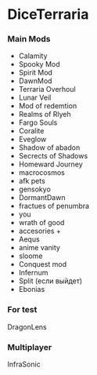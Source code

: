 # DiceTerraria

### Main Mods
- Calamity 
- Spooky Mod
- Spirit Mod
- DawnMod
- Terraria Overhoul
- Lunar Veil
- Mod of redemtion
- Realms of Rlyeh
- Fargo Souls
- Coralite
- Eveglow
- Shadow of abadon
- Secrects of Shadows
- Homeward Journey
- macrocosmos
- afk pets
- gensokyo
- DormantDawn
- fractues of penumbra
- you
- wrath of good
- accesories +
- Aequs
- anime vanity
- sloome
- Conquest mod
- Infernum
- Split (если выйдет)
- Ebonias

### For test
DragonLens

### Multiplayer
InfraSonic

